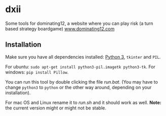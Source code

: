 dxii
====

Some tools for dominating12, a website where you can play risk (a turn based strategy boardgame)
www.dominating12.com

Installation
------------
Make sure you have all dependencies installed: [Python 3](https://www.python.org/downloads/), `tkinter` and `PIL`.

For ubuntu: `sudo apt-get install python3-pil.imagetk python3-tk`.
For windows: `pip install Pillow`.

You can run this tool by double clicking the file _run.bat_.
(You may have to change `python3` to `python` or the other way around, depending on your
installation).

For mac OS and Linux rename it to _run.sh_ and it should work as well.
**Note:** the current version might or might not be stable.
